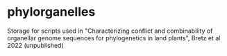 # phylorganelles
Storage for scripts used in "Characterizing conflict and combinability of organellar genome sequences for phylogenetics in land plants", Bretz et al 2022 (unpublished)
